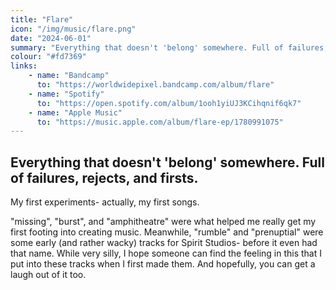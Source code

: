 ```yaml
---
title: "Flare"
icon: "/img/music/flare.png"
date: "2024-06-01"
summary: "Everything that doesn't 'belong' somewhere. Full of failures, rejects, and firsts."
colour: "#fd7369"
links:
    - name: "Bandcamp"
      to: "https://worldwidepixel.bandcamp.com/album/flare"
    - name: "Spotify"
      to: "https://open.spotify.com/album/1ooh1yiUJ3KCihqnif6qk7"
    - name: "Apple Music"
      to: "https://music.apple.com/album/flare-ep/1780991075"
---
```


## Everything that doesn't 'belong' somewhere. Full of failures, rejects, and firsts.

My first experiments- actually, my first songs.

\"missing\", \"burst\", and \"amphitheatre\" were what helped me really get my first footing into creating music. Meanwhile, \"rumble\" and \"prenuptial\" were some early (and rather wacky) tracks for Spirit Studios- before it even had that name. While very silly, I hope someone can find the feeling in this that I put into these tracks when I first made them. And hopefully, you can get a laugh out of it too.
